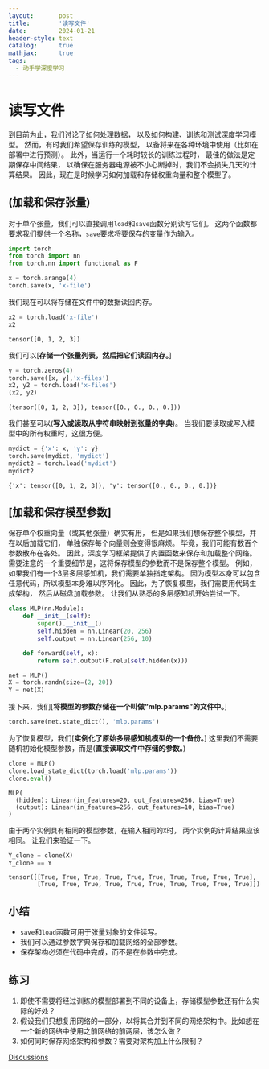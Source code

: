 ```yaml
---
layout:       post
title:        '读写文件'
date:         2024-01-21
header-style: text
catalog:      true
mathjax:      true
tags:
  - 动手学深度学习
---
```


# 读写文件

到目前为止，我们讨论了如何处理数据，
以及如何构建、训练和测试深度学习模型。
然而，有时我们希望保存训练的模型，
以备将来在各种环境中使用（比如在部署中进行预测）。
此外，当运行一个耗时较长的训练过程时，
最佳的做法是定期保存中间结果，
以确保在服务器电源被不小心断掉时，我们不会损失几天的计算结果。
因此，现在是时候学习如何加载和存储权重向量和整个模型了。

## (**加载和保存张量**)

对于单个张量，我们可以直接调用`load`和`save`函数分别读写它们。
这两个函数都要求我们提供一个名称，`save`要求将要保存的变量作为输入。

```python
import torch
from torch import nn
from torch.nn import functional as F

x = torch.arange(4)
torch.save(x, 'x-file')
```

我们现在可以将存储在文件中的数据读回内存。

```python
x2 = torch.load('x-file')
x2
```


    tensor([0, 1, 2, 3])

我们可以[**存储一个张量列表，然后把它们读回内存。**]

```python
y = torch.zeros(4)
torch.save([x, y],'x-files')
x2, y2 = torch.load('x-files')
(x2, y2)
```


    (tensor([0, 1, 2, 3]), tensor([0., 0., 0., 0.]))

我们甚至可以(**写入或读取从字符串映射到张量的字典**)。
当我们要读取或写入模型中的所有权重时，这很方便。

```python
mydict = {'x': x, 'y': y}
torch.save(mydict, 'mydict')
mydict2 = torch.load('mydict')
mydict2
```


    {'x': tensor([0, 1, 2, 3]), 'y': tensor([0., 0., 0., 0.])}

## [**加载和保存模型参数**]

保存单个权重向量（或其他张量）确实有用，
但是如果我们想保存整个模型，并在以后加载它们，
单独保存每个向量则会变得很麻烦。
毕竟，我们可能有数百个参数散布在各处。
因此，深度学习框架提供了内置函数来保存和加载整个网络。
需要注意的一个重要细节是，这将保存模型的参数而不是保存整个模型。
例如，如果我们有一个3层多层感知机，我们需要单独指定架构。
因为模型本身可以包含任意代码，所以模型本身难以序列化。
因此，为了恢复模型，我们需要用代码生成架构，
然后从磁盘加载参数。
让我们从熟悉的多层感知机开始尝试一下。

```python
class MLP(nn.Module):
    def __init__(self):
        super().__init__()
        self.hidden = nn.Linear(20, 256)
        self.output = nn.Linear(256, 10)

    def forward(self, x):
        return self.output(F.relu(self.hidden(x)))

net = MLP()
X = torch.randn(size=(2, 20))
Y = net(X)
```

接下来，我们[**将模型的参数存储在一个叫做“mlp.params”的文件中。**]

```python
torch.save(net.state_dict(), 'mlp.params')
```

为了恢复模型，我们[**实例化了原始多层感知机模型的一个备份。**]
这里我们不需要随机初始化模型参数，而是(**直接读取文件中存储的参数。**)

```python
clone = MLP()
clone.load_state_dict(torch.load('mlp.params'))
clone.eval()
```


    MLP(
      (hidden): Linear(in_features=20, out_features=256, bias=True)
      (output): Linear(in_features=256, out_features=10, bias=True)
    )

由于两个实例具有相同的模型参数，在输入相同的`X`时，
两个实例的计算结果应该相同。
让我们来验证一下。

```python
Y_clone = clone(X)
Y_clone == Y
```


    tensor([[True, True, True, True, True, True, True, True, True, True],
            [True, True, True, True, True, True, True, True, True, True]])

## 小结

* `save`和`load`函数可用于张量对象的文件读写。
* 我们可以通过参数字典保存和加载网络的全部参数。
* 保存架构必须在代码中完成，而不是在参数中完成。

## 练习

1. 即使不需要将经过训练的模型部署到不同的设备上，存储模型参数还有什么实际的好处？
1. 假设我们只想复用网络的一部分，以将其合并到不同的网络架构中。比如想在一个新的网络中使用之前网络的前两层，该怎么做？
1. 如何同时保存网络架构和参数？需要对架构加上什么限制？


[Discussions](https://discuss.d2l.ai/t/1839)